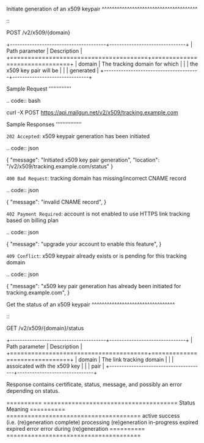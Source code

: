 Initiate generation of an x509 keypair
^^^^^^^^^^^^^^^^^^^^^^^^^^^^^^^^^^^^^^

::

   POST /v2/x509/{domain}

+---------------------------------------+-------------------------------+
| Path parameter                        | Description                   |
+=======================================+===============================+
| domain                                | The tracking domain for which |
|                                       | the x509 key pair will be     |
|                                       | generated                     |
+---------------------------------------+-------------------------------+

Sample Request
''''''''''''''

.. code:: bash

   curl -X POST https://api.mailgun.net/v2/x509/tracking.example.com

Sample Responses
''''''''''''''''

``202 Accepted``: x509 keypair generation has been initiated

.. code:: json

   {
       "message":  "Initiated x509 key pair generation",
       "location": "/v2/x509/tracking.example.com/status"
   }

``400 Bad Request``: tracking domain has missing/incorrect CNAME record

.. code:: json

   {
       "message":  "invalid CNAME record",
   }

``402 Payment Required``: account is not enabled to use HTTPS link
tracking based on billing plan

.. code:: json

   {
       "message":  "upgrade your account to enable this feature",
   }

``409 Conflict``: x509 keypair already exists or is pending for this
tracking domain

.. code:: json

   {
       "message":  "x509 key pair generation has already been initiated for tracking.example.com",
   }

Get the status of an x509 keypair
^^^^^^^^^^^^^^^^^^^^^^^^^^^^^^^^^

::

   GET /v2/x509/{domain}/status

+---------------------------------------+-------------------------------+
| Path parameter                        | Description                   |
+=======================================+===============================+
| domain                                | The link tracking domain      |
|                                       | assoicated with the x509 key  |
|                                       | pair                          |
+---------------------------------------+-------------------------------+

Response contains certificate, status, message, and possibly an error
depending on status.

========== ======================================
Status     Meaning
========== ======================================
active     success (i.e. (re)generation complete)
processing (re)generation in-progress
expired    expired
error      error during (re)generation
========== ======================================
